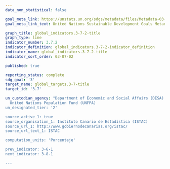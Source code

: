 ```yaml
---
data_non_statistical: false

goal_meta_link: https://unstats.un.org/sdgs/metadata/files/Metadata-03-07-02.pdf
goal_meta_link_text: United Nations Sustainable Development Goals Metadata (PDF 90.8 KB)

graph_title: global_indicators.3-7-2-title
graph_type: line
indicator_number: 3.7.2
indicator_definition: global_indicators.3-7-2-indicator_definition
indicator_name: global_indicators.3-7-2-title
indicator_sort_order: 03-07-02

published: true

reporting_status: complete
sdg_goal: '3'
target_name: global_targets.3-7-title
target_id: '3.7'

un_custodian_agency: "Department of Economic and Social Affairs (DESA) Population Division <br>
  United Nations Population Fund (UNFPA)
un_designated_tier: '2'

source_active_1: true
source_organisation_1: Instituto Canario de Estadística (ISTAC)
source_url_1: http://www.gobiernodecanarias.org/istac/
source_url_text_1: ISTAC

computation_units: 'Porcentaje'

prev_indicator: 3-6-1
next_indicator: 3-8-1

---
```

